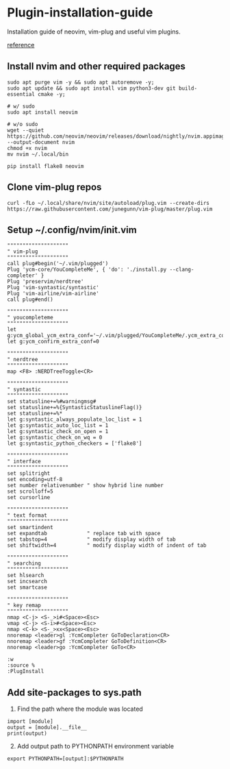 # Plugin-installation-guide
Installation guide of neovim, vim-plug and useful vim plugins.

<a href="https://www.linode.com/docs/guides/how-to-install-neovim-and-plugins-with-vim-plug/">reference</a>

## Install nvim and other required packages

   ```
   sudo apt purge vim -y && sudo apt autoremove -y;
   sudo apt update && sudo apt install vim python3-dev git build-essential cmake -y;
   
   # w/ sudo
   sudo apt install neovim
   
   # w/o sudo
   wget --quiet https://github.com/neovim/neovim/releases/download/nightly/nvim.appimage --output-document nvim
   chmod +x nvim
   mv nvim ~/.local/bin
   ```
   ```
   pip install flake8 neovim
   ```
   
## Clone vim-plug repos

   ```
   curl -fLo ~/.local/share/nvim/site/autoload/plug.vim --create-dirs https://raw.githubusercontent.com/junegunn/vim-plug/master/plug.vim
   ```
   
## Setup ~/.config/nvim/init.vim

   ```vim
   """"""""""""""""""""
   " vim-plug
   """"""""""""""""""""
   call plug#begin('~/.vim/plugged')
   Plug 'ycm-core/YouCompleteMe', { 'do': './install.py --clang-completer' }
   Plug 'preservim/nerdtree'
   Plug 'vim-syntastic/syntastic'
   Plug 'vim-airline/vim-airline'
   call plug#end()

   """"""""""""""""""""
   " youcompleteme 
   """"""""""""""""""""
   let g:ycm_global_ycm_extra_conf='~/.vim/plugged/YouCompleteMe/.ycm_extra_conf.py'
   let g:ycm_confirm_extra_conf=0

   """"""""""""""""""""
   " nerdtree 
   """"""""""""""""""""
   map <F8> :NERDTreeToggle<CR>

   """"""""""""""""""""
   " syntastic 
   """"""""""""""""""""
   set statusline+=%#warningmsg#
   set statusline+=%{SyntasticStatuslineFlag()}
   set statusline+=%*
   let g:syntastic_always_populate_loc_list = 1
   let g:syntastic_auto_loc_list = 1
   let g:syntastic_check_on_open = 1
   let g:syntastic_check_on_wq = 0
   let g:syntastic_python_checkers = ['flake8']

   """"""""""""""""""""
   " interface 
   """"""""""""""""""""
   set splitright
   set encoding=utf-8
   set number relativenumber " show hybrid line number
   set scrolloff=5
   set cursorline

   """"""""""""""""""""
   " text format 
   """"""""""""""""""""
   set smartindent
   set expandtab             " replace tab with space
   set tabstop=4             " modify display width of tab
   set shiftwidth=4          " modify display width of indent of tab

   """"""""""""""""""""
   " searching 
   """"""""""""""""""""
   set hlsearch
   set incsearch
   set smartcase

   """"""""""""""""""""
   " key remap 
   """"""""""""""""""""
   nmap <C-j> <S-_>i#<Space><Esc>
   vmap <C-j> <S-i>#<Space><Esc>
   nmap <C-k> <S-_>xx<Space><Esc>
   nnoremap <leader>gl :YcmCompleter GoToDeclaration<CR>
   nnoremap <leader>gf :YcmCompleter GoToDefinition<CR>
   nnoremap <leader>go :YcmCompleter GoTo<CR>
   ```

   ```
   :w
   :source %
   :PlugInstall
   ```

## Add site-packages to sys.path

1. Find the path where the module was located

```
import [module]
output = [module].__file__
print(output)
```
   
2. Add output path to PYTHONPATH environment variable

```
export PYTHONPATH=[output]:$PYTHONPATH
```
 
